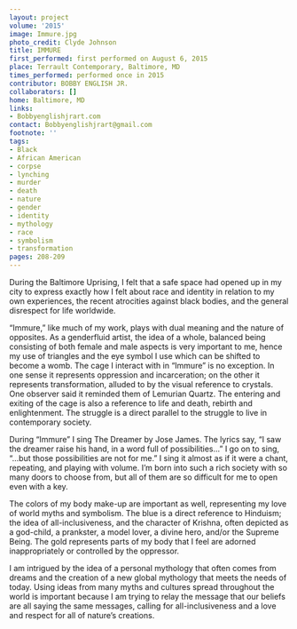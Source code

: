 ```yaml
---
layout: project
volume: '2015'
image: Immure.jpg
photo_credit: Clyde Johnson
title: IMMURE
first_performed: first performed on August 6, 2015
place: Terrault Contemporary, Baltimore, MD
times_performed: performed once in 2015
contributor: BOBBY ENGLISH JR.
collaborators: []
home: Baltimore, MD
links:
- Bobbyenglishjrart.com
contact: Bobbyenglishjrart@gmail.com
footnote: ''
tags:
- Black
- African American
- corpse
- lynching
- murder
- death
- nature
- gender
- identity
- mythology
- race
- symbolism
- transformation
pages: 208-209
---
```


During the Baltimore Uprising, I felt that a safe space had opened up in my city to express exactly how I felt about race and identity in relation to my own experiences, the recent atrocities against black bodies, and the general disrespect for life worldwide.

“Immure,” like much of my work, plays with dual meaning and the nature of opposites. As a genderfluid artist, the idea of a whole, balanced being consisting of both female and male aspects is very important to me, hence my use of triangles and the eye symbol I use which can be shifted to become a womb. The cage I interact with in “Immure” is no exception. In one sense it represents oppression and incarceration; on the other it represents transformation, alluded to by the visual reference to crystals. One observer said it reminded them of Lemurian Quartz. The entering and exiting of the cage is also a reference to life and death, rebirth and enlightenment. The struggle is a direct parallel to the struggle to live in contemporary society.

During “Immure” I sing The Dreamer by Jose James. The lyrics say, “I saw the dreamer raise his hand, in a word full of possibilities...” I go on to sing, “...but those possibilities are not for me.” I sing it almost as if it were a chant, repeating, and playing with volume. I’m born into such a rich society with so many doors to choose from, but all of them are so difficult for me to open even with a key.

The colors of my body make-up are important as well, representing my love of world myths and symbolism. The blue is a direct reference to Hinduism; the idea of all-inclusiveness, and the character of Krishna, often depicted as a god-child, a prankster, a model lover, a divine hero, and/or the Supreme Being. The gold represents parts of my body that I feel are adorned inappropriately or controlled by the oppressor.

I am intrigued by the idea of a personal mythology that often comes from dreams and the creation of a new global mythology that meets the needs of today. Using ideas from many myths and cultures spread throughout the world is important because I am trying to relay the message that our beliefs are all saying the same messages, calling for all-inclusiveness and a love and respect for all of nature’s creations.
